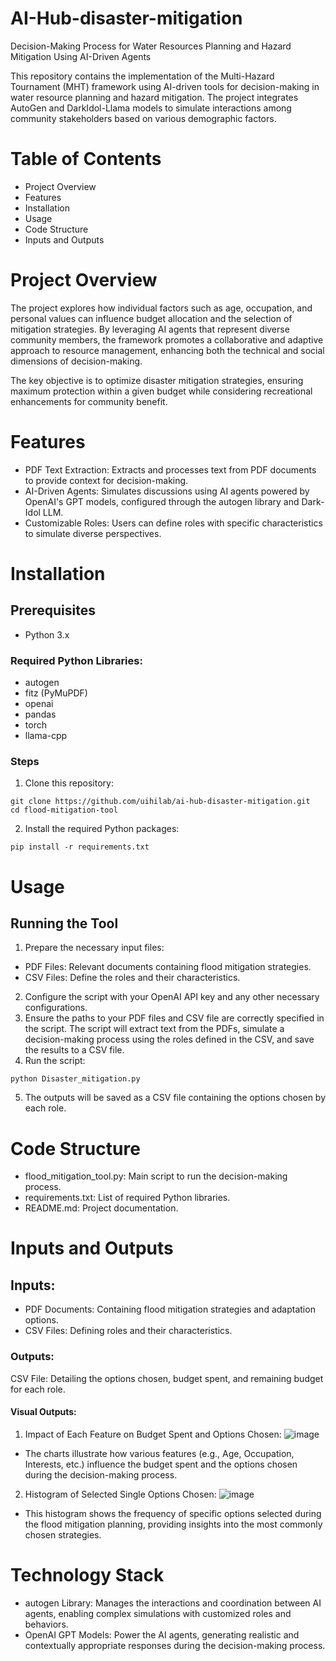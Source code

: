 # AI-Hub-disaster-mitigation
Decision-Making Process for Water Resources Planning and Hazard Mitigation Using AI-Driven Agents

This repository contains the implementation of the Multi-Hazard Tournament (MHT) framework using AI-driven tools for decision-making in water resource planning and hazard mitigation. The project integrates AutoGen and DarkIdol-Llama models to simulate interactions among community stakeholders based on various demographic factors.

# Table of Contents

- Project Overview
- Features
- Installation
- Usage
- Code Structure
- Inputs and Outputs

# Project Overview

The project explores how individual factors such as age, occupation, and personal values can influence budget allocation and the selection of mitigation strategies. By leveraging AI agents that represent diverse community members, the framework promotes a collaborative and adaptive approach to resource management, enhancing both the technical and social dimensions of decision-making.


The key objective is to optimize disaster mitigation strategies, ensuring maximum protection within a given budget while considering recreational enhancements for community benefit.

# Features

- PDF Text Extraction: Extracts and processes text from PDF documents to provide context for decision-making.
- AI-Driven Agents: Simulates discussions using AI agents powered by OpenAI's GPT models, configured through the autogen library and Dark-Idol LLM.
- Customizable Roles: Users can define roles with specific characteristics to simulate diverse perspectives.

# Installation

## Prerequisites
- Python 3.x

### Required Python Libraries:
- autogen
- fitz (PyMuPDF)
- openai
- pandas
- torch
- llama-cpp

### Steps

1. Clone this repository:

```
git clone https://github.com/uihilab/ai-hub-disaster-mitigation.git
cd flood-mitigation-tool
```

2. Install the required Python packages:
```   
pip install -r requirements.txt
```

# Usage

## Running the Tool
1. Prepare the necessary input files:
- PDF Files: Relevant documents containing flood mitigation strategies.
- CSV Files: Define the roles and their characteristics.
2. Configure the script with your OpenAI API key and any other necessary configurations.
3. Ensure the paths to your PDF files and CSV file are correctly specified in the script. The script will extract text from the PDFs, simulate a decision-making process using the roles defined in the CSV, and save the results to a CSV file.
4. Run the script:
```
python Disaster_mitigation.py
```
5. The outputs will be saved as a CSV file containing the options chosen by each role.

# Code Structure

- flood_mitigation_tool.py: Main script to run the decision-making process.
- requirements.txt: List of required Python libraries.
- README.md: Project documentation.
  
# Inputs and Outputs

## Inputs:
- PDF Documents: Containing flood mitigation strategies and adaptation options.
- CSV Files: Defining roles and their characteristics.
### Outputs:
CSV File: Detailing the options chosen, budget spent, and remaining budget for each role.

#### Visual Outputs:
1. Impact of Each Feature on Budget Spent and Options Chosen:
   ![image](https://github.com/user-attachments/assets/061de146-fae4-40f1-9af8-0876c7f36a3c)
- The charts illustrate how various features (e.g., Age, Occupation, Interests, etc.) influence the budget spent and the options chosen during the decision-making process.

2. Histogram of Selected Single Options Chosen:
   ![image](https://github.com/user-attachments/assets/34d377a0-9b94-4b70-bb25-6660b4d63edc)
- This histogram shows the frequency of specific options selected during the flood mitigation planning, providing insights into the most commonly chosen strategies.


# Technology Stack

- autogen Library: Manages the interactions and coordination between AI agents, enabling complex simulations with customized roles and behaviors.
- OpenAI GPT Models: Power the AI agents, generating realistic and contextually appropriate responses during the decision-making process.








